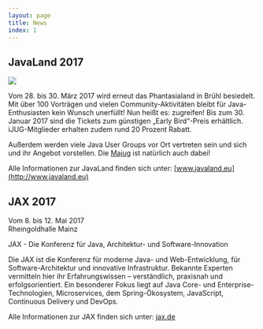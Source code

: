 ```yaml
---
layout: page
title: News
index: 1
---
```


## JavaLand 2017

<a href="http://www.javaland.eu"><img src="http://www.javaland.eu/fileadmin/images/2017/2016_08_15-JavaLand_2017-Banner-728x90.jpg"/></a>

Vom 28. bis 30. März 2017 wird erneut das Phantasialand in Brühl besiedelt. Mit über 100 Vorträgen und vielen Community-Aktivitäten bleibt für Java-Enthusiasten kein Wunsch unerfüllt! Nun heißt es: zugreifen! Bis zum 30. Januar 2017 sind die Tickets zum günstigen „Early Bird“-Preis erhältlich. iJUG-Mitglieder erhalten zudem rund 20 Prozent Rabatt.

Außerdem werden viele Java User Groups vor Ort vertreten sein und sich und ihr Angebot vorstellen. Die <a href="/">Majug</a> ist natürlich auch dabei!

Alle Informationen zur JavaLand finden sich unter: [www.javaland.eu](http://www.javaland.eu)

## JAX 2017

Vom 8. bis 12. Mai 2017                                                                                             
Rheingoldhalle Mainz

JAX - Die Konferenz für Java, Architektur- und Software-Innovation

Die JAX ist die Konferenz für moderne Java- und Web-Entwicklung, für Software-Architektur und innovative Infrastruktur. Bekannte Experten vermitteln hier ihr Erfahrungswissen – verständlich, praxisnah und erfolgsorientiert. Ein besonderer Fokus liegt auf Java Core- und Enterprise-Technologien, Microservices, dem Spring-Ökosystem, JavaScript, Continuous Delivery und DevOps.

Alle Informationen zur JAX finden sich unter: [jax.de](http://jax.de)

